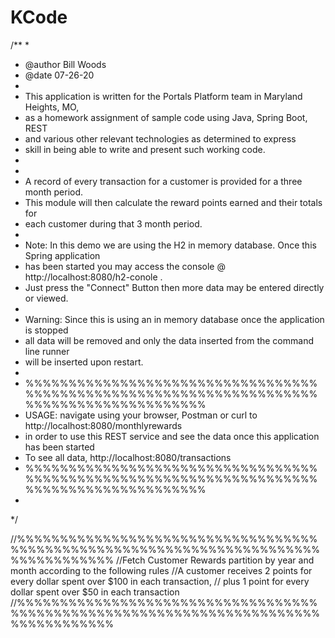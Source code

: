 # KCode

/**
 *
 * @author Bill Woods
 * @date 07-26-20
 *
 * This application is written for the Portals Platform team in Maryland Heights, MO,
 * as a homework assignment of sample code using Java, Spring Boot, REST
 * and various other relevant technologies as determined to express
 * skill in being able to write and present such working code.
 *
 *
 * A record of every transaction for a customer is provided for a three month period.
 * This module will then calculate the reward points earned and their totals for
 * each customer during that 3 month period.
 *
 * Note: In this demo we are using the H2 in memory database. Once this Spring application
 * has been started you may access the console @ http://localhost:8080/h2-conole .
 * Just press the "Connect" Button then more data may be entered directly or viewed.
 *
 * Warning: Since this is using an in memory database once the application is stopped
 * all data will be removed and only the data inserted from the command line runner
 * will be inserted upon restart.
 *
 * %%%%%%%%%%%%%%%%%%%%%%%%%%%%%%%%%%%%%%%%%%%%%%%%%%%%%%%%%%%%%%%%%%%%%%%%%%%%%%%%%%%%%%%%%
 * USAGE: navigate using your browser, Postman or curl to http://localhost:8080/monthlyrewards
 * in order to use this REST service and see the data once this application has been started
 * To see all data, http://localhost:8080/transactions
 * %%%%%%%%%%%%%%%%%%%%%%%%%%%%%%%%%%%%%%%%%%%%%%%%%%%%%%%%%%%%%%%%%%%%%%%%%%%%%%%%%%%%%%%%%
 *
 */

 //%%%%%%%%%%%%%%%%%%%%%%%%%%%%%%%%%%%%%%%%%%%%%%%%%%%%%%%%%%%%%%%%%%%%%%%%%%%%%%%%%%%
 //Fetch Customer Rewards partition by year and month according to the following rules
 //A customer receives 2 points for every dollar spent over $100 in each transaction,
 // plus 1 point for every dollar spent over $50 in each transaction
 //%%%%%%%%%%%%%%%%%%%%%%%%%%%%%%%%%%%%%%%%%%%%%%%%%%%%%%%%%%%%%%%%%%%%%%%%%%%%%%%%%%%
    
    
